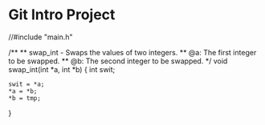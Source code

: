 # Git Intro Project

//#include "main.h"

/**
 ** swap_int - Swaps the values of two integers.
 ** @a: The first integer to be swapped.
 ** @b: The second integer to be swapped.
 */
void swap_int(int *a, int *b)
{
	int swit;

	swit = *a;
	*a = *b;
	*b = tmp;
}
